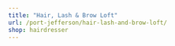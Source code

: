 ```yaml
---
title: "Hair, Lash & Brow Loft"
url: /port-jefferson/hair-lash-and-brow-loft/
shop: hairdresser
---
```

